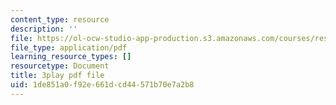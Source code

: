 ```yaml
---
content_type: resource
description: ''
file: https://ol-ocw-studio-app-production.s3.amazonaws.com/courses/res-18-005-highlights-of-calculus-spring-2010/1de851a0f92e661dcd44571b70e7a2b8_tBBJ2TSTa1Q.pdf
file_type: application/pdf
learning_resource_types: []
resourcetype: Document
title: 3play pdf file
uid: 1de851a0-f92e-661d-cd44-571b70e7a2b8
---
```


